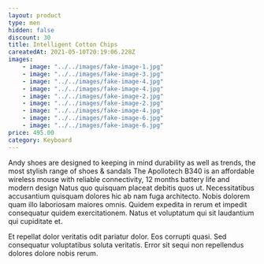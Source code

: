 ```yaml
---
layout: product
type: men
hidden: false
discount: 30
title: Intelligent Cotton Chips
careatedAt: 2021-05-10T20:19:06.228Z
images:
    - image: "../../images/fake-image-1.jpg"
    - image: "../../images/fake-image-3.jpg"
    - image: "../../images/fake-image-4.jpg"
    - image: "../../images/fake-image-4.jpg"
    - image: "../../images/fake-image-2.jpg"
    - image: "../../images/fake-image-2.jpg"
    - image: "../../images/fake-image-4.jpg"
    - image: "../../images/fake-image-6.jpg"
    - image: "../../images/fake-image-6.jpg"
price: 495.00
category: Keyboard
---
```

Andy shoes are designed to keeping in mind durability as well as trends, the most stylish range of shoes & sandals
The Apollotech B340 is an affordable wireless mouse with reliable connectivity, 12 months battery life and modern design
Natus quo quisquam placeat debitis quos ut. Necessitatibus accusantium quisquam dolores hic ab nam fuga architecto. Nobis dolorem quam illo laboriosam maiores omnis. Quidem expedita in rerum et impedit consequatur quidem exercitationem. Natus et voluptatum qui sit laudantium qui cupiditate et.
 Et repellat dolor veritatis odit pariatur dolor. Eos corrupti quasi. Sed consequatur voluptatibus soluta veritatis. Error sit sequi non repellendus dolores dolore nobis rerum.
